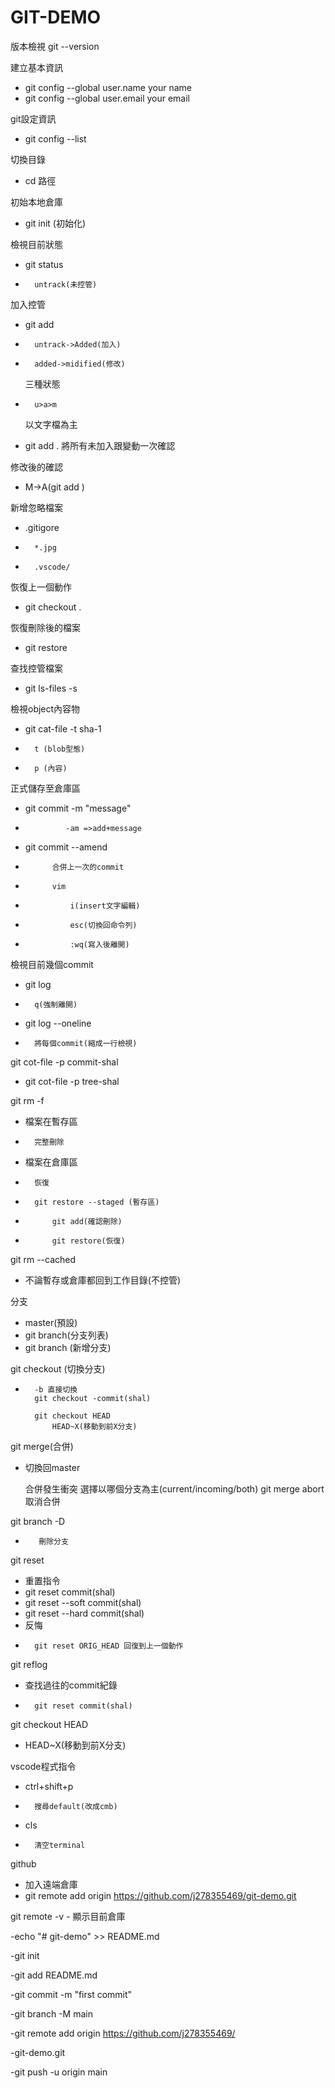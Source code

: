 # GIT-DEMO
版本檢視
	git --version
  
建立基本資訊
-	git config --global user.name your name 
-	git config --global user.email your email 

git設定資訊
-	git config --list

切換目錄
-	cd 路徑

初始本地倉庫
-	git init (初始化)

檢視目前狀態
-	git status
-		untrack(未控管)

加入控管
-	git add <filename>
-		untrack->Added(加入)
-		added->midified(修改)
	
	三種狀態
-		u>a>m

	以文字檔為主
	
-	git add . 將所有未加入跟變動一次確認


修改後的確認
-	M->A(git add <filename>)

新增忽略檔案
-	.gitigore
-		*.jpg
-		.vscode/


恢復上一個動作
-	git checkout .

恢復刪除後的檔案
-	git restore <filename>

查找控管檔案
-	git ls-files -s

檢視object內容物
-	git cat-file -t sha-1
-		t (blob型態)
-		p (內容)

正式儲存至倉庫區
-	git commit -m "message"
-	           -am =>add+message
-	git commit --amend
-			合併上一次的commit
-			vim
-				i(insert文字編輯)
-				esc(切換回命令列)
-				:wq(寫入後離開)

檢視目前幾個commit
-	git log
-		q(強制離開)
-	git log --oneline
-		將每個commit(縮成一行檢視)


git cot-file -p commit-shal
-	git cot-file -p tree-shal


git rm -f <filename> 
-	檔案在暫存區
-		完整刪除
-	檔案在倉庫區
-		恢復
-		git restore --staged (暫存區)
-			git add(確認刪除)
-			git restore(恢復)

git rm --cached <file>
-	不論暫存或倉庫都回到工作目錄(不控管)




分支
-	master(預設)
-	git branch(分支列表)
-	git branch <branch-name>(新增分支)

git checkout <branch-name>(切換分支)
-		-b 直接切換
		git checkout -commit(shal)
			
		git checkout HEAD
			HEAD~X(移動到前X分支)
		


git merge(合併)
-	切換回master
	
	合併發生衝突
		選擇以哪個分支為主(current/incoming/both)
		git merge abort 取消合併

git branch -D <branch-name> 
 -        刪除分支


git reset
-	重置指令
-	git reset commit(shal)
-	git reset --soft commit(shal)
-	git reset --hard commit(shal)
-	反悔
-		git reset ORIG_HEAD 回復到上一個動作


git reflog
-	查找過往的commit紀錄
-		git reset commit(shal)


git checkout HEAD
-	HEAD~X(移動到前X分支)




vscode程式指令
-	ctrl+shift+p
-		搜尋default(改成cmb)

-	cls
 
-		清空terminal



github
-	加入遠端倉庫
-	git remote add origin https://github.com/j278355469/git-demo.git


git remote -v
	-	顯示目前倉庫








-echo "# git-demo" >> README.md

-git init

-git add README.md

-git commit -m "first commit"

-git branch -M main

-git remote add origin https://github.com/j278355469/

-git-demo.git

-git push -u origin main
